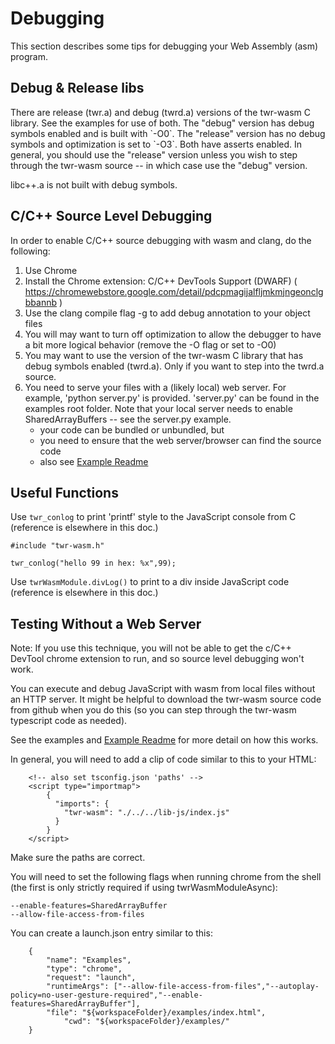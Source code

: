 <h1>Debugging</h1>
This section describes some tips for debugging your Web Assembly (asm) program.

<h2>Debug & Release libs</h2>
There are release (twr.a) and debug (twrd.a) versions of the twr-wasm C library.  See the examples for use of both.  The "debug" version has debug symbols enabled and is built with `-O0`.  The "release" version has no debug symbols and optimization is set to `-O3`.  Both have asserts enabled.  In general, you should use the "release" version unless you wish to step through the twr-wasm source -- in which case use the "debug" version.

libc++.a is not built with debug symbols.

<h2>C/C++ Source Level Debugging</h2>
In order to enable C/C++ source debugging with wasm and clang, do the following:

1. Use Chrome
2. Install the Chrome extension: C/C++ DevTools Support (DWARF) ( https://chromewebstore.google.com/detail/pdcpmagijalfljmkmjngeonclgbbannb )
3. Use the clang compile flag -g to add debug annotation to your object files
4. You will may want to turn off optimization to allow the debugger to have a bit more logical behavior (remove the -O flag or set to -O0) 
5. You may want to use the version of the twr-wasm C library that has debug symbols enabled (twrd.a).  Only if you want to step into the twrd.a source.
6. You need to serve your files with a (likely local) web server.  For example, 'python server.py' is provided.  'server.py' can be found in the examples root folder.  Note that your local server needs to enable SharedArrayBuffers -- see the server.py example.
   - your code can be bundled or unbundled, but
   - you need to ensure that the web server/browser can find the source code
   - also see [Example Readme](https://github.com/twiddlingbits/twr-wasm/blob/main/examples/readme.md)

<h2>Useful Functions</h2>

Use `twr_conlog` to print 'printf' style to the JavaScript console from C (reference is elsewhere in this doc.)
~~~
#include "twr-wasm.h"

twr_conlog("hello 99 in hex: %x",99);
~~~

Use `twrWasmModule.divLog()` to print to a div inside JavaScript code (reference is elsewhere in this doc.)

<h2>Testing Without a Web Server</h2>

Note: If you use this technique, you will not be able to get the c/C++ DevTool chrome extension to run, and so source level debugging won't work.

You can execute and debug JavaScript with wasm from local files without an HTTP server.  It might be helpful to download the twr-wasm source code from github when you do this (so you can step through the twr-wasm typescript code as needed).

See the examples and [Example Readme](https://github.com/twiddlingbits/twr-wasm/blob/main/examples/readme.md) for more detail on how this works.

In general, you will need to add a clip of code similar to this to your HTML:
~~~
	<!-- also set tsconfig.json 'paths' -->
	<script type="importmap">
		{
		  "imports": {
			"twr-wasm": "./../../lib-js/index.js"
		  }
		}
	</script>
~~~

Make sure the paths are correct.

You will need to set the following flags when running chrome from the shell (the first is only strictly required if using twrWasmModuleAsync):

~~~
--enable-features=SharedArrayBuffer
--allow-file-access-from-files
~~~

You can create a launch.json entry similar to this:
~~~
    {
        "name": "Examples",
        "type": "chrome",
        "request": "launch",
        "runtimeArgs": ["--allow-file-access-from-files","--autoplay-policy=no-user-gesture-required","--enable-features=SharedArrayBuffer"],
        "file": "${workspaceFolder}/examples/index.html",
            "cwd": "${workspaceFolder}/examples/"
    }
~~~
